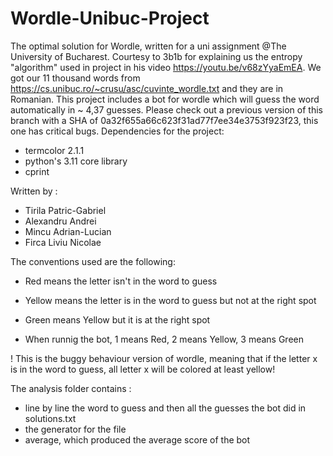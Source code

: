 # Wordle-Unibuc-Project
The optimal solution for Wordle, written for a uni assignment @The University of Bucharest. Courtesy to 3b1b for explaining us the entropy "algorithm" used in project in his video https://youtu.be/v68zYyaEmEA. We got our 11 thousand words from https://cs.unibuc.ro/~crusu/asc/cuvinte_wordle.txt and they are in Romanian.
This project includes a bot for wordle which will guess the word automatically in ~ 4,37 guesses.
Please check out a previous version of this branch with a SHA of 0a32f655a66c623f31ad77f7ee34e3753f923f23, this one has critical bugs.
Dependencies for the project:
- termcolor 2.1.1
- python's 3.11 core library
- cprint

Written by :
- Tirila Patric-Gabriel
- Alexandru Andrei
- Mincu Adrian-Lucian
- Firca Liviu Nicolae



The conventions used are the following:
- Red means the letter isn't in the word to guess
- Yellow means the letter is in the word to guess but not at the right spot
- Green means Yellow but it is at the right spot


- When runnig the bot, 1 means Red, 2 means Yellow, 3 means Green

! This is the buggy behaviour version of wordle, meaning that if the letter x is in the word to guess, all letter x will be colored at least yellow!

The analysis folder contains :
- line by line the word to guess and then all the guesses the bot did in solutions.txt
- the generator for the file
- average, which produced the average score of the bot
